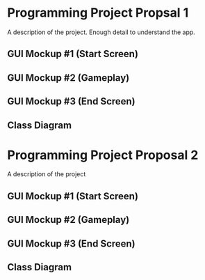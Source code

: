 # Programming Project Propsal 1
A description of the project. Enough detail to understand the app.

## GUI Mockup #1 (Start Screen)

## GUI Mockup #2 (Gameplay)

## GUI Mockup #3 (End Screen)

## Class Diagram

# Programming Project Proposal 2
A description of the project

## GUI Mockup #1 (Start Screen)

## GUI Mockup #2 (Gameplay)

## GUI Mockup #3 (End Screen)

## Class Diagram
